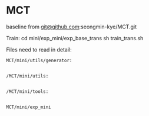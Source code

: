 # MCT
baseline from git@github.com:seongmin-kye/MCT.git

Train:
cd mini/exp_mini/exp_base_trans
sh train_trans.sh


Files need to read in detail:

	MCT/mini/utils/generator:
		
		
	/MCT/mini/utils:
		
	
	/MCT/mini/tools:
		
	
	MCT/mini/exp_mini
		
		

